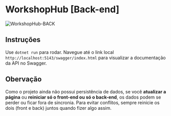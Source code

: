 # WorkshopHub [Back-end]

![WorkshopHub-BACK](https://github.com/user-attachments/assets/be60b2f4-eb88-40bb-937f-a9668ade1ded)

## Instruções

Use `dotnet run` para rodar. Navegue até o link local `http://localhost:5143/swagger/index.html` para visualizar a documentação da API no Swagger.

## Obervação

Como o projeto ainda não possui persistência de dados, se você **atualizar a página** ou **reiniciar só o front-end ou só o back-end**, os dados podem se perder ou ficar fora de sincronia. Para evitar conflitos, sempre reinicie os dois (front e back) juntos quando fizer algo assim.
